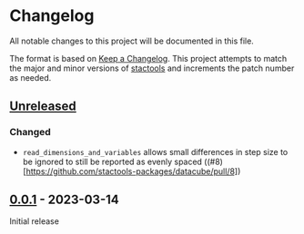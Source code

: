 # Changelog

All notable changes to this project will be documented in this file.

The format is based on [Keep a Changelog](https://keepachangelog.com/en/1.0.0/).
This project attempts to match the major and minor versions of
[stactools](https://github.com/stac-utils/stactools) and increments the patch
number as needed.

## [Unreleased]

### Changed

- `read_dimensions_and_variables` allows small differences in step size to be ignored to still be reported as evenly spaced ((#8)[https://github.com/stactools-packages/datacube/pull/8])


## [0.0.1] - 2023-03-14

Initial release

[Unreleased]: <https://github.com/stactools-packages/datacube/compare/v0.0.1..main>
[0.0.1]: <https://github.com/stactools-packages/datacube/tree/v0.0.1/>
